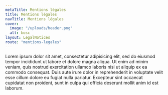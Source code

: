 ```yaml
---
metaTitle: Mentions légales
title: Mentions légales
navTitle: Mentions légales
cover:
  image: "/uploads/header.png"
  alt: bosc
layout: LegalNotices
route: "mentions-legales"
---
```


Lorem ipsum dolor sit amet, consectetur adipisicing elit, sed do eiusmod tempor incididunt ut labore et dolore magna aliqua. Ut enim ad minim veniam, quis nostrud exercitation ullamco laboris nisi ut aliquip ex ea commodo consequat. Duis aute irure dolor in reprehenderit in voluptate velit esse cillum dolore eu fugiat nulla pariatur. Excepteur sint occaecat cupidatat non proident, sunt in culpa qui officia deserunt mollit anim id est laborum.
